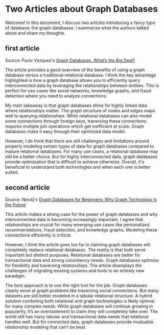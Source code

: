 # Two Articles about Graph Databases

Welcome! In this document, I discuss two articles introducing a fancy type of database: the graph databases. I summarize what the authors talked about and share my thoughts.


## first article

Source: Favio Vázquez's [Graph Databases. What’s the Big Deal?](https://towardsdatascience.com/graph-databases-whats-the-big-deal-ec310b1bc0ed)

The article provides a good overview of the benefits of using a graph database versus a traditional relational database. I think the key advantage highlighted is how a graph database allows you to efficiently query interconnected data by leveraging the relationships between entities. This is perfect for use cases like social networks, knowledge graphs, and fraud detection where you need to analyze connections.

My main takeaway is that graph databases shine for highly linked data where relationships matter. The graph structure of nodes and edges maps well to querying relationships. While relational databases can also model some connections through foreign keys, traversing these connections requires multiple join operations which get inefficient at scale. Graph databases make it easy through their optimized data model.

However, I do think that there are still challenges and limitations around properly modeling certain types of data for graph databases compared to mature relational databases. For many use cases, a relational database may still be a better choice. But for highly interconnected data, graph databases provide optimization that is difficult to achieve otherwise. Overall, it's beneficial to understand both technologies and when each one is better suited.


## second article

Source: Neo4j's [Graph Databases for Beginners: Why Graph Technology Is the Future](https://neo4j.com/blog/why-graph-databases-are-the-future/)

This article makes a strong case for the power of graph databases and why interconnected data is becoming increasingly important. I agree that relationships are crucial for many emerging use cases like personalized recommendations, fraud detection, and knowledge graphs. Modeling these connections efficiently is critical.

However, I think the article goes too far in claiming graph databases will completely replace relational databases. The reality is that both serve important but distinct purposes. Relational databases are better for transactional data and strong consistency needs. Graph databases optimize for flexibility and traversing relationships. The article downplays the challenges of migrating existing systems and tools to an entirely new paradigm.

The best approach is to use the right tool for the job. Graph databases clearly excel at graph problems like traversing social connections. But many datasets are still better modeled in a tabular relational structure. A hybrid solution combining both relational and graph technologies is likely optimal for many complex needs. While graph databases will continue growing in popularity, it’s an overstatement to claim they will completely take over. The world still has many tabular and transactional data needs that relational handles well. But for connected data, graph databases provide invaluable relationship modeling that can’t be beat.

